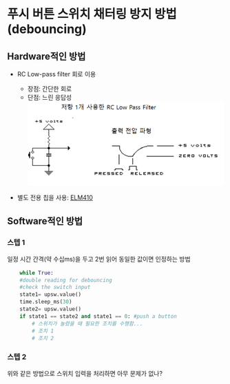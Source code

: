 # 푸시 버튼 스위치 채터링 방지 방법 (debouncing)
  
## Hardware적인 방법
- RC Low-pass filter 회로 이용 
  - 장점: 간단한 회로
  - 단점: 느린 응답성
  ![회로도 및 출력 전압 파형](rc_lpf_circuit.png)
         
- 별도 전용 칩을 사용: [ELM410](https://pdf1.alldatasheet.co.kr/datasheet-pdf/view/142617/ELM/ELM410.html)

## Software적인 방법 
  
### 스텝 1
일정 시간 간격(약 수십ms)을 두고 2번 읽어 동일한 값이면 인정하는 방법

```python
    while True:
    #double reading for debouncing
    #check the switch input
    state1= upsw.value() 
    time.sleep_ms(30)
    state2= upsw.value()
    if state1 == state2 and state1 == 0: #push a button
        # 스위치가 눌렸을 때 필요한 조치를 수행함...
        # 조치 1 
        # 조치 2 
  ```

  ### 스텝 2
  위와 같은 방법으로 스위치 입력을 처리하면 아무 문제가 없나?